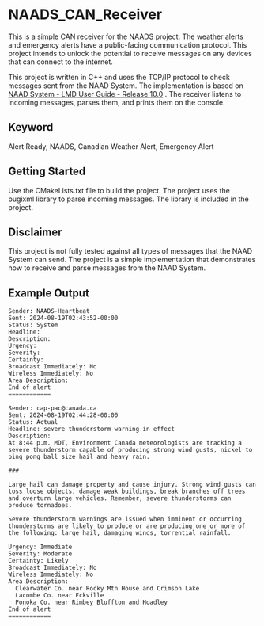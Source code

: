 # NAADS_CAN_Receiver

This is a simple CAN receiver for the NAADS project. The weather alerts and emergency alerts have a public-facing communication protocol.
This project intends to unlock the potential to receive messages on any devices that can connect to the internet.

This project is written in C++ and uses the TCP/IP protocol to check messages sent from the NAAD System.
The implementation is based on [NAAD System - LMD User Guide - Release 10.0](https://alerts.pelmorex.com/wp-content/uploads/2021/06/NAADS-LMD-User-Guide-R10.0.pdf)
. The receiver listens to incoming messages, parses them, and prints them on the console.

## Keyword
Alert Ready, NAADS, Canadian Weather Alert, Emergency Alert

## Getting Started

Use the CMakeLists.txt file to build the project. The project uses the pugixml library to parse incoming messages. The library is included in the project.

## Disclaimer

This project is not fully tested against all types of messages that the NAAD System can send.
The project is a simple implementation that demonstrates how to receive and parse messages from the NAAD System.

## Example Output

```
Sender: NAADS-Heartbeat
Sent: 2024-08-19T02:43:52-00:00
Status: System
Headline: 
Description: 
Urgency: 
Severity: 
Certainty: 
Broadcast Immediately: No
Wireless Immediately: No
Area Description: 
End of alert
============

Sender: cap-pac@canada.ca
Sent: 2024-08-19T02:44:28-00:00
Status: Actual
Headline: severe thunderstorm warning in effect
Description: 
At 8:44 p.m. MDT, Environment Canada meteorologists are tracking a severe thunderstorm capable of producing strong wind gusts, nickel to ping pong ball size hail and heavy rain.

###

Large hail can damage property and cause injury. Strong wind gusts can toss loose objects, damage weak buildings, break branches off trees and overturn large vehicles. Remember, severe thunderstorms can produce tornadoes.

Severe thunderstorm warnings are issued when imminent or occurring thunderstorms are likely to produce or are producing one or more of the following: large hail, damaging winds, torrential rainfall.

Urgency: Immediate
Severity: Moderate
Certainty: Likely
Broadcast Immediately: No
Wireless Immediately: No
Area Description: 
  Clearwater Co. near Rocky Mtn House and Crimson Lake
  Lacombe Co. near Eckville
  Ponoka Co. near Rimbey Bluffton and Hoadley
End of alert
============
```
